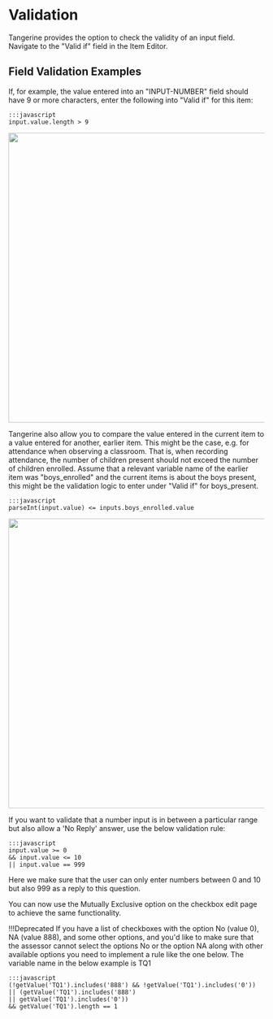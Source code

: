 # Validation

Tangerine provides the option to check the validity of an input field. Navigate to the "Valid if" field in the Item Editor.

## Field Validation Examples
If, for example, the value entered into an "INPUT-NUMBER" field should have 9 or more characters, enter the following into "Valid if" for this item:
    
    :::javascript
    input.value.length > 9


<img src="../media/add_input.png" width="570">


Tangerine also allow you to compare the value entered in the current item to a value entered for another, earlier item. This might be the case, e.g. for attendance when observing a classroom. That is, when recording attendance, the number of children present should not exceed the number of children enrolled. Assume that a relevant variable name of the earlier item was "boys_enrolled" and the current items is about the boys present, this might be the validation logic to enter under "Valid if" for boys_present.

    :::javascript
    parseInt(input.value) <= inputs.boys_enrolled.value

<img src="../media/prior_valid.png" width="570">


If you want to validate that a number input is in between a particular range but also allow a 'No Reply' answer, use the below validation rule:

    :::javascript
    input.value >= 0 
    && input.value <= 10 
    || input.value == 999

Here we make sure that the user can only enter numbers between 0 and 10 but also 999 as a reply to this question.

You can now use the Mutually Exclusive option on the checkbox edit page to achieve the same functionality.

!!!Deprecated
If you have a list of checkboxes with the option No (value 0), NA (value 888), and some other options, and you'd like to make sure that the assessor cannot select the options No or the option NA along with other available options you need to implement a rule like the one below. The variable name in the below example is TQ1

    :::javascript
    (!getValue('TQ1').includes('888') && !getValue('TQ1').includes('0')) 
    || (getValue('TQ1').includes('888') 
    || getValue('TQ1').includes('0')) 
    && getValue('TQ1').length == 1